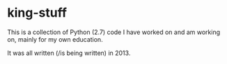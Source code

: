 king-stuff
==========

This is a collection of Python (2.7) code I have worked on and am working on, mainly for my own education.  

It was all written (/is being written) in 2013.  
